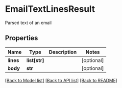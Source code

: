 # EmailTextLinesResult

Parsed text of an email
## Properties
Name | Type | Description | Notes
------------ | ------------- | ------------- | -------------
**lines** | **list[str]** |  | [optional] 
**body** | **str** |  | [optional] 

[[Back to Model list]](../README#documentation-for-models) [[Back to API list]](../README#documentation-for-api-endpoints) [[Back to README]](../README)



